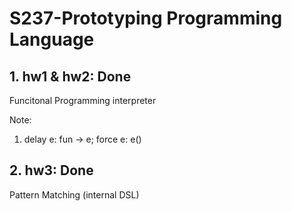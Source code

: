 # S237-Prototyping Programming Language

## 1. hw1 & hw2: Done
Funcitonal Programming interpreter

Note:

1. delay e: fun -> e; force e: e()

## 2. hw3: Done 
Pattern Matching (internal DSL)


